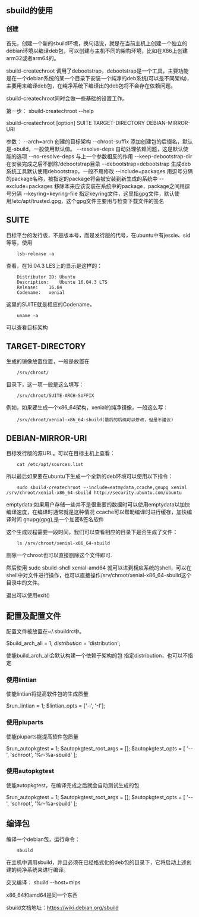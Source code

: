 ## sbuild的使用
### 创建
首先，创建一个新的sbuild环境，换句话说，就是在当前主机上创建一个独立的debian环境以编译deb包，可以创建与主机不同的架构环境，比如在X86上创建arm32或者arm64的。

sbuild-createchroot 调用了debootstrap，debootstrap是一个工具，主要功能是在一个debian系统的某一个目录下安装一个纯净的deb系统(可以是不同架构)，主要用来编译deb包，在纯净系统下编译出的deb包将不会存在依赖问题。  

sbuild-createchroot同时会做一些基础的设置工作。

第一步：
sbuild-createchroot --help

sbuild-createchroot [option\] SUITE TARGET-DIRECTORY DEBIAN-MIRROR-URI  

参数： 
--arch=arch                 创建的目标架构
--chroot-suffix             添加创建包的后缀名，默认是-sbuild，一般使用默认值。
--resolve-deps              自动处理依赖问题，这是默认使能的选项
--no-resolve-deps           与上一个参数相反的作用
--keep-debootstrap-dir      在安装完成之后不删除/debootstrap目录
--debootstrap=debootstrap   生成deb系统工具默认使用debootstrap，一般不用修改
--include=packages          用逗号分隔的package名称，被指定的package将会被安装到新生成的系统中
--exclude=packages          移除本来应该安装在系统中的package，package之间用逗号分隔
--keyring=keyring-file      指定keyring文件，这里指gpg文件，默认使用/etc/apt/trusted.gpg，这个gpg文件主要用与检查下载文件的签名


## SUITE                       
目标平台的发行版，不是版本号，而是发行版的代号，在ubuntu中有jessie、sid等等，使用

        lsb-release -a

查看，在16.04.3 LES上的显示是这样的：

        Distributor ID:	Ubuntu
        Description:	Ubuntu 16.04.3 LTS
        Release:	16.04
        Codename:	xenial
这里的SUITE就是相应的Codename。

        uname -a
可以查看目标架构

## TARGET-DIRECTORY  
生成的镜像放置位置，一般是放置在

        /srv/chroot/
目录下，这一项一般是这么填写：

        /srv/chroot/SUITE-ARCH-SUFFIX
例如，如果要生成一个x86_64架构，xenial的纯净镜像，一般这么写：

        /srv/chroot/xenial-x86_64-sbuild(最后的后缀可以修改，但是不建议)
        
## DEBIAN-MIRROR-URI
目标发行版的源URL。可以在目标主机上查看：

        cat /etc/apt/sources.list



所以最后如果要在ubuntu下生成一个全新的deb环境可以使用以下指令：

        sudo sbuild-createchroot --include=eatmydata,ccache,gnupg xenial /srv/chroot/xenial-x86_64-sbuild http://security.ubuntu.com/ubuntu

emptydata:如果用户存储一些并不是很重要的数据时可以使用emptydata以加快编译速度，在编译时通常就是这种情况
ccache可以帮助编译时进行缓存，加快编译时间
gnupg(gpg),是一个加密&签名软件

这个生成过程需要一段时间，我们可以查看相应的目录下是否生成了文件：

        ls /srv/chroot/xenial-x86_64-sbuild

删除一个chroot也可以直接删除这个文件即可.


然后使用
        sudo  sbuild-shell  xenial-amd64
就可以进到相应系统的shell，可以在shell中对文件进行操作，也可以直接操作/srv/chroot/xenial-x86_64-sbuild这个目录中的文件。


退出可以使用exit()


## 配置及配置文件

配置文件被放置在~/.sbuildrc中。 

$build_arch_all = 1;
$distribution = '$distribution';

使能build_arch_all会默认构建一个依赖于架构的包
指定distribution，也可以不指定

### 使用lintian
使能lintian将提高软件包的生成质量

$run_lintian = 1;
$lintian_opts = ['-i', '-I'];

### 使用piuparts
使能piuparts能提高软件包质量

$run_autopkgtest = 1;
$autopkgtest_root_args = [];
$autopkgtest_opts = [ '--', 'schroot', '%r-%a-sbuild' ];

### 使用autopkgtest
使能autopkgtest，在编译完成之后就会自动测试生成的包

$run_autopkgtest = 1;
$autopkgtest_root_args = [];
$autopkgtest_opts = [ '--', 'schroot', '%r-%a-sbuild' ];



## 编译包
编译一个debian包，运行命令：

        sbuild
在主机中调用sbuild，并且必须在已经格式化的deb包的目录下，它将启动上述创建的纯净系统来进行编译。

交叉编译：
        sbuild --host=mips




x86_64和amd64是同一个东西

sbuild文档地址：https://wiki.debian.org/sbuild

















